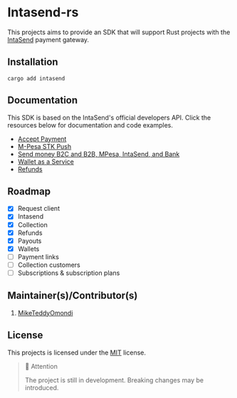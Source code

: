 # Intasend-rs

This projects aims to provide an SDK that will support Rust projects with the [IntaSend](https://intasend.com) payment gateway.

## Installation

```shell
cargo add intasend
```

## Documentation

This SDK is based on the IntaSend's official developers API. Click the resources below for documentation and code examples.

- [Accept Payment](https://developers.intasend.com/docs/checkout-links)
- [M-Pesa STK Push](https://developers.intasend.com/docs/m-pesa-stk-push)
- [Send money B2C and B2B, MPesa, IntaSend, and Bank](https://developers.intasend.com/docs/send-money)
- [Wallet as a Service](https://developers.intasend.com/docs/wallets)
- [Refunds](https://developers.intasend.com/docs/creating-refunds)

## Roadmap

- [x] Request client
- [x] Intasend
- [x] Collection
- [x] Refunds
- [x] Payouts
- [x] Wallets 
- [ ] Payment links
- [ ] Collection customers
- [ ] Subscriptions & subscription plans

## Maintainer(s)/Contributor(s)

1. [MikeTeddyOmondi](https://github.com/MikeTeddyOmondi)

## License

This projects is licensed under the [MIT](./LICENSE.md) license.

> 📌 Attention 
>
> The project is still in development. Breaking changes may be introduced.
